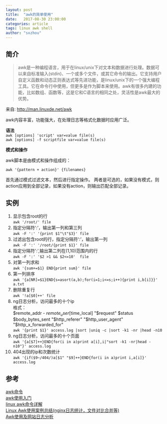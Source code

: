 ```yaml
---
layout: post
title:  "awk的简单使用"
date:   2017-08-30 23:00:00
categories: article
tags: linux awk shell
author: "sxzhou"
---
```


## 简介
>awk是一种编程语言，用于在linux/unix下对文本和数据进行处理。数据可以来自标准输入(stdin)、一个或多个文件，或其它命令的输出。它支持用户自定义函数和动态正则表达式等先进功能，是linux/unix下的一个强大编程工具。它在命令行中使用，但更多是作为脚本来使用。awk有很多内建的功能，比如数组、函数等，这是它和C语言的相同之处，灵活性是awk最大的优势。

来自: http://man.linuxde.net/awk



awk内容丰富，功能强大，在处理日志等格式化数据时应用广泛。

**语法**  
`awk [options] 'script' var=value file(s)`  
`awk [options] -f scriptfile var=value file(s)`

**模式和操作**

awk脚本是由模式和操作组成的：

`awk '{pattern + action}' {filenames}`

首先通过模式过滤文本，然后进行指定操作。
两者是可选的，如果没有模式，则action应用到全部记录，如果没有action，则输出匹配全部记录。

## 实例
1. 显示包含root的行  
`awk '/root/' file`
2. 指定分隔符‘:’，输出第一列和第三列  
`awk -F ':' '{print $1"\t"$3}' file`
3. 过滤出包含root的行，指定分隔符‘:’，输出第一列  
`awk -F ':' '/root/{print $1}' file`
4. 指定分隔符':',输出第二列在(1,10)范围内的行  
`awk -F ':' '$2 >1 && $2<=10'  file`
5. 对第一列求和  
`awk '{sum+=$1} END{print sum}' file`
6. 第一列排序  
`awk '{a[NR]=$1}END{s=asort(a,b);for(i=1;i<=s;i++){print i,b[i]}}' a.txt`  
7. 删除重复行  
`awk '!a[$0]++' file`  
8. ng日志分析，访问最多的十个ip  
 格式：  
 $remote_addr - $remote_user [$time_local] "$request" $status $body_bytes_sent "$http_referer" "$http_user_agent" "$http_x_forwarded_for"  
`awk '{print $1}' access.log |sort |uniq -c |sort -k1 -nr |head -n10`
9. ng日志分析，访问最多的十个页面  
`awk '{a[$7]++}END{for(i in a)print a[i],i|"sort -k1 -nr|head -n10"}' access.log`  
10. 404出现的ip和次数统计  
`awk '{if($9~/404/)a[$1" "$9]++}END{for(i in a)print i,a[i]}' access.log`

## 参考
[awk命令](http://man.linuxde.net/awk)  
[awk使用入门](https://www.cnblogs.com/emanlee/p/3327576.html)  
[linux awk命令详解](https://www.cnblogs.com/ggjucheng/archive/2013/01/13/2858470.html)  
[Linux Awk使用案例总结(nginx日志统计，文件对比合并等)](https://www.cnblogs.com/276815076/p/6410179.html)  
[Awk使用及网站日志分析](http://blog.csdn.net/u011204847/article/details/51205031)
